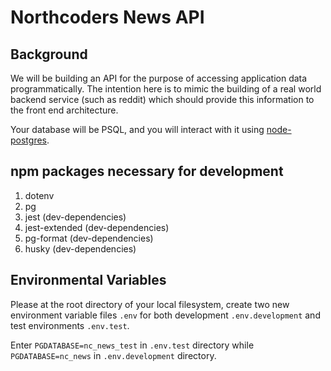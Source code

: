 # Northcoders News API

## Background

We will be building an API for the purpose of accessing application data programmatically. The intention here is to mimic the building of a real world backend service (such as reddit) which should provide this information to the front end architecture.

Your database will be PSQL, and you will interact with it using [node-postgres](https://node-postgres.com/).

## npm packages necessary for development

1. dotenv
2. pg
3. jest (dev-dependencies)
4. jest-extended (dev-dependencies)
5. pg-format (dev-dependencies)
6. husky (dev-dependencies)

## Environmental Variables

Please at the root directory of your local filesystem, create two new environment variable files `.env` for both development `.env.development` and test environments `.env.test`.

Enter `PGDATABASE=nc_news_test` in `.env.test` directory while `PGDATABASE=nc_news` in `.env.development` directory.
